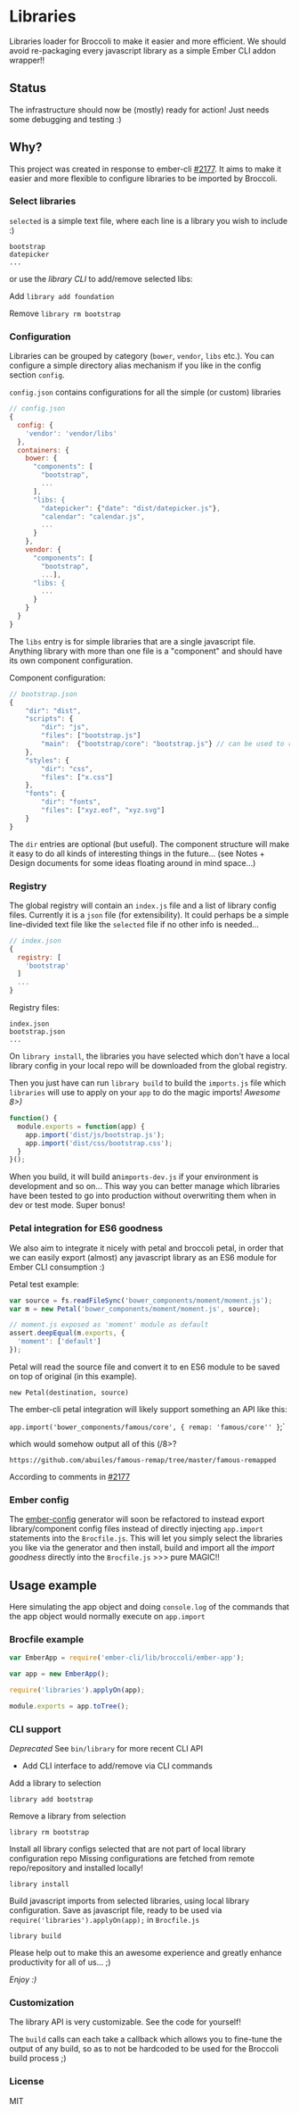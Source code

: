 # Libraries

Libraries loader for Broccoli to make it easier and more efficient. 
We should avoid re-packaging every javascript library as a simple Ember CLI addon wrapper!! 

## Status

The infrastructure should now be (mostly) ready for action! Just needs some debugging and testing :)

## Why?

This project was created in response to ember-cli [#2177](https://github.com/stefanpenner/ember-cli/issues/2177).
It aims to make it easier and more flexible to configure libraries to be imported by Broccoli.

### Select libraries

`selected` is a simple text file, where each line is a library you wish to include :) 

```  
bootstrap
datepicker
...
```

or use the *library CLI* to add/remove selected libs: 

Add `library add foundation`

Remove `library rm bootstrap`

### Configuration

Libraries can be grouped by category (`bower`, `vendor`, `libs` etc.). 
You can configure a simple directory alias mechanism if you like in the config section `config`.

`config.json` contains configurations for all the simple (or custom) libraries

```javascript  
// config.json
{
  config: {
    'vendor': 'vendor/libs'
  },
  containers: {
    bower: {
      "components": [
        "bootstrap", 
        ...
      ],
      "libs: {    
        "datepicker": {"date": "dist/datepicker.js"}, 
        "calendar": "calendar.js",
        ...
      }    
    },
    vendor: {
      "components": [
        "bootstrap", 
        ...],
      "libs: {
        ...
      }
    }
  }
}
```

The `libs` entry is for simple libraries that are a single javascript file. 
Anything library with more than one file is a "component" and should have its own component configuration.

Component configuration:

```javascript
// bootstrap.json
{
    "dir": "dist",
    "scripts": {
        "dir": "js",
        "files": ["bootstrap.js"]
        "main":  {"bootstrap/core": "bootstrap.js"} // can be used to remap
    },
    "styles": {
        "dir": "css",
        "files": ["x.css"]
    },
    "fonts": {
        "dir": "fonts",
        "files": ["xyz.eof", "xyz.svg"]
    }
}
```

The `dir` entries are optional (but useful). The component structure will make it easy to do all kinds of 
interesting things in the future... (see Notes + Design documents for some ideas floating around in mind space...) 

### Registry

The global registry will contain an `index.js` file and a list of library config files.
Currently it is a `json` file (for extensibility). It could perhaps be a simple line-divided text file 
like the `selected` file if no other info is needed... 

```javascript
// index.json
{
  registry: [
    'bootstrap'
  ]
  ...
}
```

Registry files: 

```
index.json
bootstrap.json
...
```

On `library install`, the libraries you have selected which don't have a local library config in your local repo will
 be downloaded from the global registry.
 
Then you just have can run `library build` to build the `imports.js` file which `libraries` will use to 
apply on your `app` to do the magic imports! *Awesome 8>)* 

```js
function() {
  module.exports = function(app) {
    app.import('dist/js/bootstrap.js');
    app.import('dist/css/bootstrap.css');    
  }
}();
```

When you build, it will build an`imports-dev.js` if your environment is development and so on... This way you can
better manage which libraries have been tested to go into production without overwriting them 
when in dev or test mode. Super bonus!

### Petal integration for ES6 goodness

We also aim to integrate it nicely with petal and broccoli petal, in order that we can easily export (almost) any
 javascript library as an ES6 module for Ember CLI consumption :)

Petal test example:

```js
var source = fs.readFileSync('bower_components/moment/moment.js');
var m = new Petal('bower_components/moment/moment.js', source);

// moment.js exposed as 'moment' module as default
assert.deepEqual(m.exports, {
  'moment': ['default']
});
```

Petal will read the source file and convert it to en ES6 module to be saved on top of original (in this example).
  
`new Petal(destination, source)`
  
The ember-cli petal integration will likely support something an API like this:
   
`app.import('bower_components/famous/core', { remap: 'famous/core'' }`;`
   
which would somehow output all of this (/8>?
 
`https://github.com/abuiles/famous-remap/tree/master/famous-remapped`
 
According to comments in [#2177](https://github.com/stefanpenner/ember-cli/issues/2177)

### Ember config

The [ember-config](https://github.com/kristianmandrup/ember-config) generator will soon be refactored 
to instead export library/component config files instead of directly injecting `app.import` statements into the 
`Brocfile.js`. This will let you simply select the libraries you like via the generator and then install, build and import
 all the *import goodness* directly into the `Brocfile.js` >>> pure MAGIC!!

## Usage example

Here simulating the app object and doing `console.log` of the 
commands that the app object would normally execute on `app.import`

### Brocfile example

```javascript
var EmberApp = require('ember-cli/lib/broccoli/ember-app');

var app = new EmberApp();

require('libraries').applyOn(app);

module.exports = app.toTree();
```

### CLI support

*Deprecated* See `bin/library` for more recent CLI API

- Add CLI interface to add/remove via CLI commands

Add a library to selection

`library add bootstrap`

Remove a library from selection

`library rm bootstrap`

Install all library configs selected that are not part of local library configuration repo
Missing configurations are fetched from remote repo/repository and installed locally!

`library install`

Build javascript imports from selected libraries, using local library configuration.
Save as javascript file, ready to be used via `require('libraries').applyOn(app);` in `Brocfile.js`
 
`library build` 
 
Please help out to make this an awesome experience and greatly enhance productivity for all of us... ;)

*Enjoy :)*

### Customization

The library API is very customizable. See the code for yourself! 

The `build` calls can each take a callback which allows you to fine-tune the output of 
any build, so as to not be hardcoded to be used for the Broccoli build process ;)
  
### License

MIT
